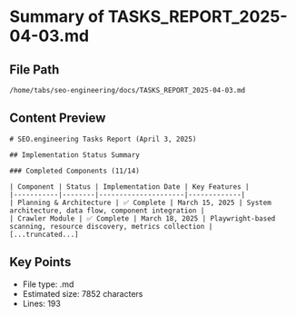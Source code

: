 # Summary of TASKS_REPORT_2025-04-03.md
  
## File Path
`/home/tabs/seo-engineering/docs/TASKS_REPORT_2025-04-03.md`

## Content Preview
```
# SEO.engineering Tasks Report (April 3, 2025)

## Implementation Status Summary

### Completed Components (11/14)

| Component | Status | Implementation Date | Key Features |
|-----------|--------|---------------------|-------------|
| Planning & Architecture | ✅ Complete | March 15, 2025 | System architecture, data flow, component integration |
| Crawler Module | ✅ Complete | March 18, 2025 | Playwright-based scanning, resource discovery, metrics collection |
[...truncated...]
```

## Key Points
- File type: .md
- Estimated size: 7852 characters
- Lines: 193
